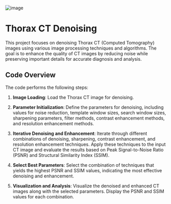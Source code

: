 
![image](https://github.com/TuncerCemUgurluer/Thorax_CT_Denoising/assets/159438469/84ff2394-60ef-4ffb-a5a3-f7988b56953c)





# Thorax CT Denoising

This project focuses on denoising Thorax CT (Computed Tomography) images using various image processing techniques and algorithms. The goal is to enhance the quality of CT images by reducing noise while preserving important details for accurate diagnosis and analysis.

## Code Overview

The code performs the following steps:

1. **Image Loading**: Load the Thorax CT image for denoising.

2. **Parameter Initialization**: Define the parameters for denoising, including values for noise reduction, template window sizes, search window sizes, sharpening parameters, filter methods, contrast enhancement methods, and resolution enhancement methods.

3. **Iterative Denoising and Enhancement**: Iterate through different combinations of denoising, sharpening, contrast enhancement, and resolution enhancement techniques. Apply these techniques to the input CT image and evaluate the results based on Peak Signal-to-Noise Ratio (PSNR) and Structural Similarity Index (SSIM).

4. **Select Best Parameters**: Select the combination of techniques that yields the highest PSNR and SSIM values, indicating the most effective denoising and enhancement.

5. **Visualization and Analysis**: Visualize the denoised and enhanced CT images along with the selected parameters. Display the PSNR and SSIM values for each combination.
